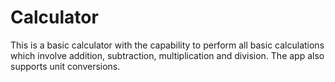 # Calculator
This is a basic calculator with the capability to perform all basic calculations which involve addition, subtraction, multiplication and division.
The app also supports unit conversions.
